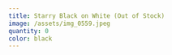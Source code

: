 ```yaml
---
title: Starry Black on White (Out of Stock)
image: /assets/img_0559.jpeg
quantity: 0
color: black
---
```

